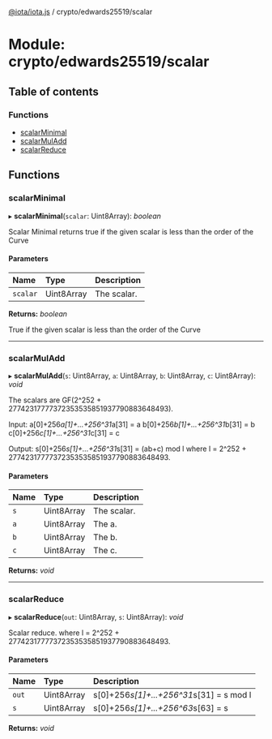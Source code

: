 [@iota/iota.js](../README.md) / crypto/edwards25519/scalar

# Module: crypto/edwards25519/scalar

## Table of contents

### Functions

- [scalarMinimal](crypto_edwards25519_scalar.md#scalarminimal)
- [scalarMulAdd](crypto_edwards25519_scalar.md#scalarmuladd)
- [scalarReduce](crypto_edwards25519_scalar.md#scalarreduce)

## Functions

### scalarMinimal

▸ **scalarMinimal**(`scalar`: Uint8Array): *boolean*

Scalar Minimal returns true if the given scalar is less than the order of the Curve

#### Parameters

| Name | Type | Description |
| :------ | :------ | :------ |
| `scalar` | Uint8Array | The scalar. |

**Returns:** *boolean*

True if the given scalar is less than the order of the Curve

___

### scalarMulAdd

▸ **scalarMulAdd**(`s`: Uint8Array, `a`: Uint8Array, `b`: Uint8Array, `c`: Uint8Array): *void*

The scalars are GF(2^252 + 27742317777372353535851937790883648493).

Input:
  a[0]+256*a[1]+...+256^31*a[31] = a
  b[0]+256*b[1]+...+256^31*b[31] = b
  c[0]+256*c[1]+...+256^31*c[31] = c

Output:
  s[0]+256*s[1]+...+256^31*s[31] = (ab+c) mod l
  where l = 2^252 + 27742317777372353535851937790883648493.

#### Parameters

| Name | Type | Description |
| :------ | :------ | :------ |
| `s` | Uint8Array | The scalar. |
| `a` | Uint8Array | The a. |
| `b` | Uint8Array | The b. |
| `c` | Uint8Array | The c. |

**Returns:** *void*

___

### scalarReduce

▸ **scalarReduce**(`out`: Uint8Array, `s`: Uint8Array): *void*

Scalar reduce.
where l = 2^252 + 27742317777372353535851937790883648493.

#### Parameters

| Name | Type | Description |
| :------ | :------ | :------ |
| `out` | Uint8Array | s[0]+256*s[1]+...+256^31*s[31] = s mod l |
| `s` | Uint8Array | s[0]+256*s[1]+...+256^63*s[63] = s |

**Returns:** *void*
